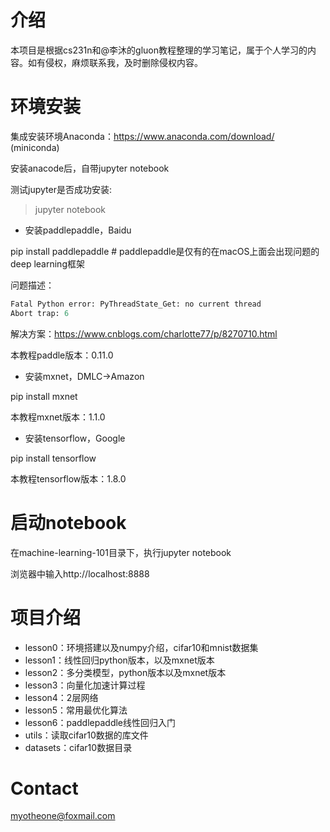 # 介绍
本项目是根据cs231n和@李沐的gluon教程整理的学习笔记，属于个人学习的内容。如有侵权，麻烦联系我，及时删除侵权内容。

# 环境安装
集成安装环境Anaconda：https://www.anaconda.com/download/ (miniconda)

安装anacode后，自带jupyter notebook

测试jupyter是否成功安装:
> jupyter notebook

* 安装paddlepaddle，Baidu

pip install paddlepaddle # paddlepaddle是仅有的在macOS上面会出现问题的deep learning框架

问题描述：
```python
Fatal Python error: PyThreadState_Get: no current thread
Abort trap: 6
```
解决方案：https://www.cnblogs.com/charlotte77/p/8270710.html

本教程paddle版本：0.11.0

* 安装mxnet，DMLC->Amazon

pip install mxnet

本教程mxnet版本：1.1.0

* 安装tensorflow，Google

pip install tensorflow

本教程tensorflow版本：1.8.0

# 启动notebook
在machine-learning-101目录下，执行jupyter notebook

浏览器中输入http://localhost:8888

# 项目介绍
* lesson0：环境搭建以及numpy介绍，cifar10和mnist数据集
* lesson1：线性回归python版本，以及mxnet版本
* lesson2：多分类模型，python版本以及mxnet版本
* lesson3：向量化加速计算过程
* lesson4：2层网络
* lesson5：常用最优化算法
* lesson6：paddlepaddle线性回归入门
* utils：读取cifar10数据的库文件
* datasets：cifar10数据目录

# Contact
myotheone@foxmail.com
